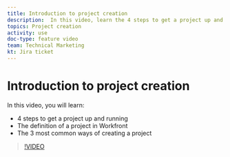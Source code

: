 ```yaml
---
title: Introduction to project creation
description:  In this video, learn the 4 steps to get a project up and running, the definition of a project in Workfront and the 3 most common ways of creating a project.
topics: Project creation
activity: use
doc-type: feature video
team: Technical Marketing
kt: Jira ticket
---
```

# Introduction to project creation

In this video, you will learn:

* 4 steps to get a project up and running
* The definition of a project in Workfront
* The 3 most common ways of creating a project

>[!VIDEO](https://video.tv.adobe.com/v/335082/?quality=12)